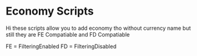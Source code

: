 # Economy Scripts

Hi these scripts allow you to add economy tho without currency name but still
they are FE Compatiable and FD Compatiable 

FE = FilteringEnabled
FD = FilteringDisabled
